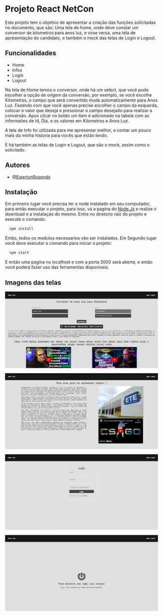 
# Projeto React NetCon

Este projeto tem o objetivo de apresentar a criação das funções solicitadas no documento, que são: Uma tela de home, onde deve constar  um conversor de kilometros para anos luz, e virse versa, uma tela de apresentação do candidato, e também o mock das telas de Login e Logout.
## Funcionalidades

- Home
- Infos
- Login
- Logout

Na tela de Home temos o conversor, onde há um select, que você pode escolher a opção de origem da conversão, por exemplo, se você escolhe Kilometros, o campo que será convertido muda automaticamente para Anos Luz. Fazendo com que você apenas precise escolher o campo da esquerda, colocar o valor que deseja e pressionar o campo desejado para realizar a conversão. Apos clicar no botão um item é adicionado na tabela com as informaões de Id, Dia, e os valores em Kilometros e Anos Luz.

A tela de Info foi utilizada para me apresentar melhor, e contar um pouco mais da minha historia para vocês que estão lendo.

E há também as telas de Login e Logout, que são o mock, assim como o solicitado.

## Autores

- [@EwertonRosendo](https://www.github.com/EwertonRosendo)


## Instalação
Em primeiro lugar você precisa ter o node instalado em seu computador, para então executar o projeto, para isso, vá a pagina do [Node.Js](https://nodejs.org/en/download/current) e realize o download e a instalação do mesmo.
Entre no diretorio raiz do projeto e execute o comando:

```bash
  npm install
```

Então, todos os modulos necessarios vão ser instalados. Em Segundo lugar você deve executar o comando para iniciar o projeto:

```bash
  npm start
```

E então uma pagina no localhost e com a porta 3000 será aberta, e então você poderá fazer uso das ferramentas disponiveis.
## Imagens das telas

![Home](https://github.com/EwertonRosendo/apresentacao/blob/master/src/images/Home.png?raw=true)

![Infos](https://github.com/EwertonRosendo/apresentacao/blob/master/src/images/Infos.png?raw=true)

![Login](https://github.com/EwertonRosendo/apresentacao/blob/master/src/images/Login.png?raw=true)

![Logout](https://github.com/EwertonRosendo/apresentacao/blob/master/src/images/Logout.png?raw=true)

